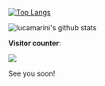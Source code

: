 




[![Top Langs](https://github-readme-stats.vercel.app/api/top-langs/?username=lucamarini22)](https://github.com/lucamarini22?tab=repositories)


![lucamarini's github stats](https://github-readme-stats.vercel.app/api?username=lucamarini22&theme=gotham&show_icons=true)


**Visitor counter**:
<p align="left"> 
  <img src="https://profile-counter.glitch.me/lucamarini22/count.svg" />
</p>

See you soon!